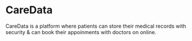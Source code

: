 # CareData
 CareData is a platform where patients can store their medical records with security & can book their appoinments with doctors on online.
